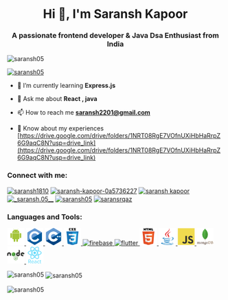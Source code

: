 <h1 align="center">Hi 👋, I'm Saransh Kapoor</h1>
<h3 align="center">A passionate frontend developer & Java Dsa Enthusiast from India</h3>

<p align="left"> <img src="https://komarev.com/ghpvc/?username=saransh05&label=Profile%20views&color=0e75b6&style=flat" alt="saransh05" /> </p>

<p align="left"> <a href="https://github.com/ryo-ma/github-profile-trophy"><img src="https://github-profile-trophy.vercel.app/?username=saransh05" alt="saransh05" /></a> </p>

- 🌱 I’m currently learning **Express.js**

- 💬 Ask me about **React , java**

- 📫 How to reach me **saransh2201@gmail.com**

- 📄 Know about my experiences [https://drive.google.com/drive/folders/1NRT08RgE7VOfnUXiHbHaRrpZ6G9aqC8N?usp=drive_link](https://drive.google.com/drive/folders/1NRT08RgE7VOfnUXiHbHaRrpZ6G9aqC8N?usp=drive_link)

<h3 align="left">Connect with me:</h3>
<p align="left">
<a href="https://twitter.com/saransh1810" target="blank"><img align="center" src="https://raw.githubusercontent.com/rahuldkjain/github-profile-readme-generator/master/src/images/icons/Social/twitter.svg" alt="saransh1810" height="30" width="40" /></a>
<a href="https://linkedin.com/in/saransh-kapoor-0a5736227" target="blank"><img align="center" src="https://raw.githubusercontent.com/rahuldkjain/github-profile-readme-generator/master/src/images/icons/Social/linked-in-alt.svg" alt="saransh-kapoor-0a5736227" height="30" width="40" /></a>
<a href="https://fb.com/saransh kapoor" target="blank"><img align="center" src="https://raw.githubusercontent.com/rahuldkjain/github-profile-readme-generator/master/src/images/icons/Social/facebook.svg" alt="saransh kapoor" height="30" width="40" /></a>
<a href="https://instagram.com/_saransh.05__" target="blank"><img align="center" src="https://raw.githubusercontent.com/rahuldkjain/github-profile-readme-generator/master/src/images/icons/Social/instagram.svg" alt="_saransh.05__" height="30" width="40" /></a>
<a href="https://www.leetcode.com/saransh05" target="blank"><img align="center" src="https://raw.githubusercontent.com/rahuldkjain/github-profile-readme-generator/master/src/images/icons/Social/leet-code.svg" alt="saransh05" height="30" width="40" /></a>
<a href="https://auth.geeksforgeeks.org/user/saransrqaz" target="blank"><img align="center" src="https://raw.githubusercontent.com/rahuldkjain/github-profile-readme-generator/master/src/images/icons/Social/geeks-for-geeks.svg" alt="saransrqaz" height="30" width="40" /></a>
</p>

<h3 align="left">Languages and Tools:</h3>
<p align="left"> <a href="https://developer.android.com" target="_blank" rel="noreferrer"> <img src="https://raw.githubusercontent.com/devicons/devicon/master/icons/android/android-original-wordmark.svg" alt="android" width="40" height="40"/> </a> <a href="https://www.cprogramming.com/" target="_blank" rel="noreferrer"> <img src="https://raw.githubusercontent.com/devicons/devicon/master/icons/c/c-original.svg" alt="c" width="40" height="40"/> </a> <a href="https://www.w3schools.com/cpp/" target="_blank" rel="noreferrer"> <img src="https://raw.githubusercontent.com/devicons/devicon/master/icons/cplusplus/cplusplus-original.svg" alt="cplusplus" width="40" height="40"/> </a> <a href="https://www.w3schools.com/css/" target="_blank" rel="noreferrer"> <img src="https://raw.githubusercontent.com/devicons/devicon/master/icons/css3/css3-original-wordmark.svg" alt="css3" width="40" height="40"/> </a> <a href="https://firebase.google.com/" target="_blank" rel="noreferrer"> <img src="https://www.vectorlogo.zone/logos/firebase/firebase-icon.svg" alt="firebase" width="40" height="40"/> </a> <a href="https://flutter.dev" target="_blank" rel="noreferrer"> <img src="https://www.vectorlogo.zone/logos/flutterio/flutterio-icon.svg" alt="flutter" width="40" height="40"/> </a> <a href="https://www.w3.org/html/" target="_blank" rel="noreferrer"> <img src="https://raw.githubusercontent.com/devicons/devicon/master/icons/html5/html5-original-wordmark.svg" alt="html5" width="40" height="40"/> </a> <a href="https://www.java.com" target="_blank" rel="noreferrer"> <img src="https://raw.githubusercontent.com/devicons/devicon/master/icons/java/java-original.svg" alt="java" width="40" height="40"/> </a> <a href="https://developer.mozilla.org/en-US/docs/Web/JavaScript" target="_blank" rel="noreferrer"> <img src="https://raw.githubusercontent.com/devicons/devicon/master/icons/javascript/javascript-original.svg" alt="javascript" width="40" height="40"/> </a> <a href="https://www.mongodb.com/" target="_blank" rel="noreferrer"> <img src="https://raw.githubusercontent.com/devicons/devicon/master/icons/mongodb/mongodb-original-wordmark.svg" alt="mongodb" width="40" height="40"/> </a> <a href="https://nodejs.org" target="_blank" rel="noreferrer"> <img src="https://raw.githubusercontent.com/devicons/devicon/master/icons/nodejs/nodejs-original-wordmark.svg" alt="nodejs" width="40" height="40"/> </a> <a href="https://reactjs.org/" target="_blank" rel="noreferrer"> <img src="https://raw.githubusercontent.com/devicons/devicon/master/icons/react/react-original-wordmark.svg" alt="react" width="40" height="40"/> </a> </p>

<p><img align="left" src="https://github-readme-stats.vercel.app/api/top-langs?username=saransh05&show_icons=true&locale=en&layout=compact" alt="saransh05" /></p>

<p>&nbsp;<img align="center" src="https://github-readme-stats.vercel.app/api?username=saransh05&show_icons=true&locale=en" alt="saransh05" /></p>

<p><img align="center" src="https://github-readme-streak-stats.herokuapp.com/?user=saransh05&" alt="saransh05" /></p>
